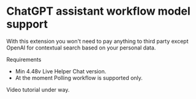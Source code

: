 # ChatGPT assistant workflow model support

With this extension you won't need to pay anything to third party except OpenAI for contextual search based on your personal data.

Requirements

* Min 4.48v Live Helper Chat version.
* At the moment Polling workflow is supported only.

Video tutorial under way.
